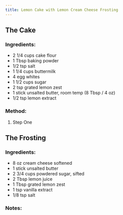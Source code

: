 ```yaml
---
title: Lemon Cake with Lemon Cream Cheese Frosting
---
```


## The Cake ##
### Ingredients: ###
- 2 1/4 cups cake flour
- 1 Tbsp baking powder
- 1/2 tsp salt
- 1 1/4 cups buttermilk
- 4 egg whites
- 1 1/2 cups sugar
- 2 tsp grated lemon zest
- 1 stick unsalted butter, room temp (8 Tbsp / 4 oz)
- 1/2 tsp lemon extract

### Method: ###
1. Step One

## The Frosting ##
### Ingredients: ###
- 8 oz cream cheese softened
- 1 stick unsalted butter
- 2 3/4 cups powdered sugar, sifted
- 2 Tbsp lemon juice
- 1 Tbsp grated lemon zest
- 1 tsp vanilla extract
- 1/8 tsp salt

### Notes: ###
